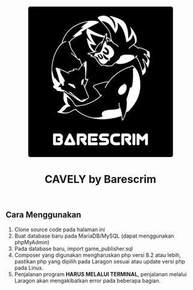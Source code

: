 <p align="center">
<img src="barescrim.png" alt="Barescrim" style="border-radius: 5px">
</p>
<h1 align="center">CAVELY by Barescrim</h1>

<br>

## Cara Menggunakan
1. Clone source code pada halaman ini
2. Buat database baru pada MariaDB/MySQL (dapat menggunakan phpMyAdmin)
3. Pada database baru, import game_publisher.sql
4. Composer yang digunakan mengharuskan php versi 8.2 atau lebih, pastikan php yang dipilih pada Laragon sesuai atau update versi php pada Linux.
5. Penjalanan program **HARUS MELALUI TERMINAL**, penjalanan melalui Laragon akan mengakibatkan error pada beberapa bagian.
